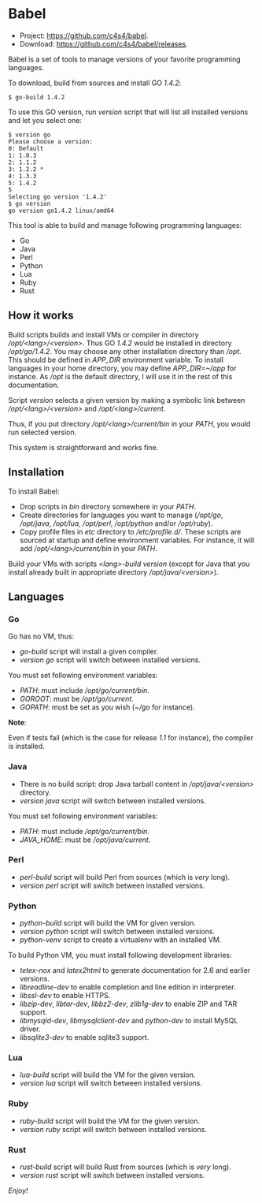 # Babel

- Project: <https://github.com/c4s4/babel>.
- Download: <https://github.com/c4s4/babel/releases>.

Babel is a set of tools to manage versions of your favorite programming languages.

To download, build from sources and install GO *1.4.2*:

    $ go-build 1.4.2

To use this GO version, run *version* script that will list all installed versions and let you select one:

    $ version go
    Please choose a version:
    0: Default
    1: 1.0.3
    2: 1.1.2
    3: 1.2.2 *
    4: 1.3.3
    5: 1.4.2
    5
    Selecting go version '1.4.2'
    $ go version
    go version go1.4.2 linux/amd64

This tool is able to build and manage following programming languages:

- Go
- Java
- Perl
- Python
- Lua
- Ruby
- Rust

## How it works

Build scripts builds and install VMs or compiler in directory */opt/&lt;lang>/&lt;version>*. Thus GO *1.4.2* would be installed in directory */opt/go/1.4.2*. You may choose any other installation directory than */opt*. This should be defined in *APP_DIR* environment variable. To install languages in your home directory, you may define *APP_DIR=~/app* for instance. As */opt* is the default directory, I will use it in the rest of this documentation.

Script *version* selects a given version by making a symbolic link between */opt/&lt;lang>/&lt;version>* and */opt/&lt;lang>/current*.

Thus, if you put directory */opt/&lt;lang>/current/bin* in your *PATH*, you would run selected version.

This system is straightforward and works fine.

## Installation

To install Babel:

- Drop scripts in *bin* directory somewhere in your *PATH*.
- Create directories for languages you want to manage (*/opt/go*, */opt/java*, */opt/lua*, */opt/perl*, */opt/python* and/or */opt/ruby*).
- Copy profile files in *etc* directory to */etc/profile.d/*. These scripts are sourced at startup and define environment variables. For instance, it will add */opt/&lt;lang>/current/bin* in your *PATH*.

Build your VMs with scripts *&lt;lang>-build version* (except for Java that you install already built in appropriate directory */opt/java/&lt;version>*).

## Languages

### Go

Go has no VM, thus:

- *go-build* script will install a given compiler.
- *version go* script will switch between installed versions.

You must set following environment variables:

- *PATH*: must include */opt/go/current/bin*.
- *GOROOT*: must be */opt/go/current*.
- *GOPATH*: must be set as you wish (*~/go* for instance).

**Note**:

Even if tests fail (which is the case for release *1.1* for instance), the compiler is installed.

### Java

- There is no build script: drop Java tarball content in */opt/java/&lt;version>* directory.
- *version java* script will switch between installed versions.

You must set following environment variables:

- *PATH*: must include */opt/go/current/bin*.
- *JAVA_HOME*: must be */opt/java/current*.

### Perl

- *perl-build* script will build Perl from sources (which is *very* long).
- *version perl* script will switch between installed versions.

### Python

- *python-build* script will build the VM for given version.
- *version python* script will switch between installed versions.
- *python-venv* script to create a virtualenv with an installed VM.

To build Python VM, you must install following development libraries:

- *tetex-nox* and *latex2html* to generate documentation for 2.6 and earlier versions.
- *libreadline-dev* to enable completion and line edition in interpreter.
- *libssl-dev* to enable HTTPS.
- *libzip-dev*, *libtar-dev*, *libbz2-dev*, *zlib1g-dev* to enable ZIP and TAR support.
- *libmysqld-dev*, *libmysqlclient-dev* and *python-dev* to install MySQL driver.
- *libsqlite3-dev* to enable sqlite3 support.

### Lua

- *lua-build* script will build the VM for the given version.
- *version lua* script will switch between installed versions.

### Ruby

- *ruby-build* script will build the VM for the given version.
- *version ruby* script will switch between installed versions.

### Rust

- *rust-build* script will build Rust from sources (which is *very* long).
- *version rust* script will switch between installed versions.

*Enjoy!*
